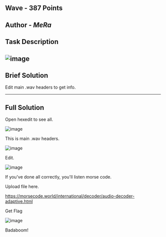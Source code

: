 Wave - 387 Points
---
Author - _MeRa_
---
Task Description
---
![image](https://github.com/user-attachments/assets/e89c9217-3bf0-44e9-83f6-c7ab7e007e46)
---
Brief Solution
---

Edit main .wav headers to get info.

---
Full Solution
---

Open hexedit to see all.

![image](https://github.com/user-attachments/assets/1d4ab75a-a02e-4130-8d1b-adfa2b94046a)

This is main .wav headers.

![image](https://github.com/user-attachments/assets/ad5eef7f-54b3-4b85-8af5-b56831a781be)

Edit.

![image](https://github.com/user-attachments/assets/39a548a1-40ef-4561-bf3a-e00e53ae3ddc)

If you've done all correctly, you'll listen morse code.

Upload file here.

https://morsecode.world/international/decoder/audio-decoder-adaptive.html

Get Flag

![image](https://github.com/user-attachments/assets/512900e2-ef4b-4e4d-9402-f16c5003c0e5)


Badaboom!
